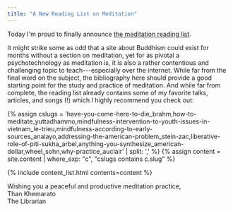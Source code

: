 ```yaml
---
title: "A New Reading List on Meditation"
---
```


Today I'm proud to finally announce [the meditation reading list](/tags/meditation).

It might strike some as odd that a site about Buddhism could exist for months without a section on meditation, yet for as pivotal a psychotechnology as meditation is, it is also a rather contentious and challenging topic to teach---especially over the internet.  While far from the final word on the subject, the bibliography here should provide a good starting point for the study and practice of meditation. And while far from complete, the reading list already contains some of my favorite talks, articles, and songs (!) which I highly recommend you check out:

{% assign cslugs = 'have-you-come-here-to-die_brahm,how-to-meditate_yuttadhammo,mindfulness-intervention-to-youth-issues-in-vietnam_le-trieu,mindfulness-according-to-early-sources_analayo,addressing-the-american-problem_stein-zac,liberative-role-of-piti-sukha_arbel,anything-you-synthesize_american-dollar,wheel_sohn,why-practice_auclair' | split: ',' %}
{% assign content = site.content | where_exp: "c", "cslugs contains c.slug" %}
<div class="narrow">{% include content_list.html contents=content %}</div>

Wishing you a peaceful and productive meditation practice,  
Than Khemarato  
The Librarian

